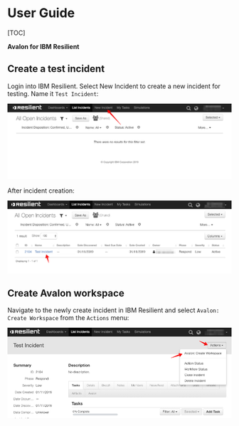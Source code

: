 # User Guide

[TOC]

**Avalon for IBM Resilient** 

## Create a test incident

Login into IBM Resilient. Select New Incident to create a new incident for testing. Name it `Test Incident`:

![new-incident](./screenshots/03-new-incident.jpg) 

After incident creation:

![new-incident](./screenshots/04-new-incident.jpg)

## Create Avalon workspace

Navigate to the newly create incident in IBM Resilient and select `Avalon: Create Workspace` from the `Actions` menu:

![create-workspace](./screenshots/05-create-workspace.jpg)
